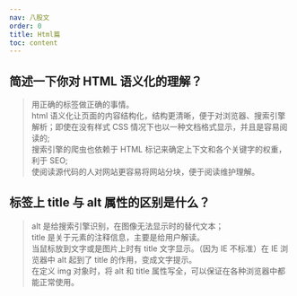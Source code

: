 ```yaml
---
nav: 八股文
order: 0
title: Html篇
toc: content
---
```


## 简述一下你对 HTML 语义化的理解？

> 用正确的标签做正确的事情。  
> html 语义化让页面的内容结构化，结构更清晰，便于对浏览器、搜索引擎解析；即使在没有样式 CSS 情况下也以一种文档格式显示，并且是容易阅读的;  
> 搜索引擎的爬虫也依赖于 HTML 标记来确定上下文和各个关键字的权重，利于 SEO;  
> 使阅读源代码的人对网站更容易将网站分块，便于阅读维护理解。



##  标签上 title 与 alt 属性的区别是什么？

> alt 是给搜索引擎识别，在图像无法显示时的替代文本；  
> title 是关于元素的注释信息，主要是给用户解读。  
> 当鼠标放到文字或是图片上时有 title 文字显示。（因为 IE 不标准）在 IE 浏览器中 alt 起到了 title 的作用，变成文字提示。  
> 在定义 img 对象时，将 alt 和 title 属性写全，可以保证在各种浏览器中都能正常使用。
